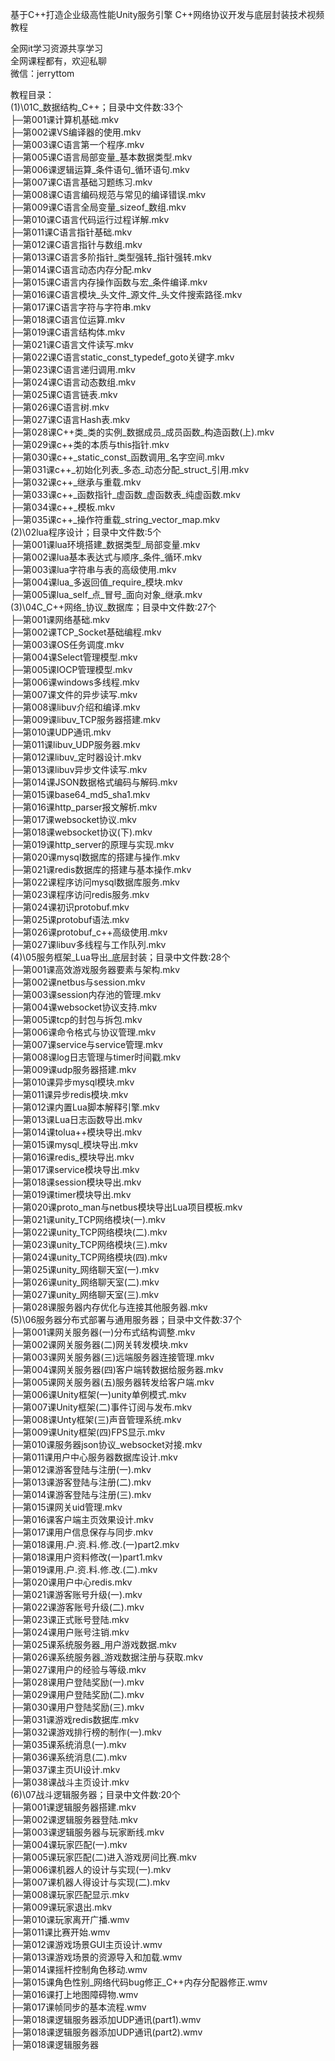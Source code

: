 基于C++打造企业级高性能Unity服务引擎 C++网络协议开发与底层封装技术视频教程

全网it学习资源共享学习<br>全网课程都有，欢迎私聊<br>微信：jerryttom<br>

教程目录：<br> (1)\01C_数据结构_C++；目录中文件数:33个<br> ├─第001课计算机基础.mkv<br> ├─第002课VS编译器的使用.mkv<br> ├─第003课C语言第一个程序.mkv<br> ├─第005课C语言局部变量_基本数据类型.mkv<br> ├─第006课逻辑运算_条件语句_循环语句.mkv<br> ├─第007课C语言基础习题练习.mkv<br> ├─第008课C语言编码规范与常见的编译错误.mkv<br> ├─第009课C语言全局变量_sizeof_数组.mkv<br> ├─第010课C语言代码运行过程详解.mkv<br> ├─第011课C语言指针基础.mkv<br> ├─第012课C语言指针与数组.mkv<br> ├─第013课C语言多阶指针_类型强转_指针强转.mkv<br> ├─第014课C语言动态内存分配.mkv<br> ├─第015课C语言内存操作函数与宏_条件编译.mkv<br> ├─第016课C语言模块_头文件_源文件_头文件搜索路径.mkv<br> ├─第017课C语言字符与字符串.mkv<br> ├─第018课C语言位运算.mkv<br> ├─第019课C语言结构体.mkv<br> ├─第021课C语言文件读写.mkv<br> ├─第022课C语言static_const_typedef_goto关键字.mkv<br> ├─第023课C语言递归调用.mkv<br> ├─第024课C语言动态数组.mkv<br> ├─第025课C语言链表.mkv<br> ├─第026课C语言树.mkv<br> ├─第027课C语言Hash表.mkv<br> ├─第028课C++类_类的实例_数据成员_成员函数_构造函数(上).mkv<br> ├─第029课c++类的本质与this指针.mkv<br> ├─第030课c++_static_const_函数调用_名字空间.mkv<br> ├─第031课c++_初始化列表_多态_动态分配_struct_引用.mkv<br> ├─第032课c++_继承与重载.mkv<br> ├─第033课c++_函数指针_虚函数_虚函数表_纯虚函数.mkv<br> ├─第034课c++_模板.mkv<br> ├─第035课c++_操作符重载_string_vector_map.mkv<br> (2)\02lua程序设计；目录中文件数:5个<br> ├─第001课lua环境搭建_数据类型_局部变量.mkv<br> ├─第002课lua基本表达式与顺序_条件_循环.mkv<br> ├─第003课lua字符串与表的高级使用.mkv<br> ├─第004课lua_多返回值_require_模块.mkv<br> ├─第005课lua_self_点_冒号_面向对象_继承.mkv<br> (3)\04C_C++网络_协议_数据库；目录中文件数:27个<br> ├─第001课网络基础.mkv<br> ├─第002课TCP_Socket基础编程.mkv<br> ├─第003课OS任务调度.mkv<br> ├─第004课Select管理模型.mkv<br> ├─第005课IOCP管理模型.mkv<br> ├─第006课windows多线程.mkv<br> ├─第007课文件的异步读写.mkv<br> ├─第008课libuv介绍和编译.mkv<br> ├─第009课libuv_TCP服务器搭建.mkv<br> ├─第010课UDP通讯.mkv<br> ├─第011课libuv_UDP服务器.mkv<br> ├─第012课libuv_定时器设计.mkv<br> ├─第013课libuv异步文件读写.mkv<br> ├─第014课JSON数据格式编码与解码.mkv<br> ├─第015课base64_md5_sha1.mkv<br> ├─第016课http_parser报文解析.mkv<br> ├─第017课websocket协议.mkv<br> ├─第018课websocket协议(下).mkv<br> ├─第019课http_server的原理与实现.mkv<br> ├─第020课mysql数据库的搭建与操作.mkv<br> ├─第021课redis数据库的搭建与基本操作.mkv<br> ├─第022课程序访问mysql数据库服务.mkv<br> ├─第023课程序访问redis服务.mkv<br> ├─第024课初识protobuf.mkv<br> ├─第025课protobuf语法.mkv<br> ├─第026课protobuf_c++高级使用.mkv<br> ├─第027课libuv多线程与工作队列.mkv<br> (4)\05服务框架_Lua导出_底层封装；目录中文件数:28个<br> ├─第001课高效游戏服务器要素与架构.mkv<br> ├─第002课netbus与session.mkv<br> ├─第003课session内存池的管理.mkv<br> ├─第004课websocket协议支持.mkv<br> ├─第005课tcp的封包与拆包.mkv<br> ├─第006课命令格式与协议管理.mkv<br> ├─第007课service与service管理.mkv<br> ├─第008课log日志管理与timer时间戳.mkv<br> ├─第009课udp服务器搭建.mkv<br> ├─第010课异步mysql模块.mkv<br> ├─第011课异步redis模块.mkv<br> ├─第012课内置Lua脚本解释引擎.mkv<br> ├─第013课Lua日志函数导出.mkv<br> ├─第014课tolua++模块导出.mkv<br> ├─第015课mysql_模块导出.mkv<br> ├─第016课redis_模块导出.mkv<br> ├─第017课service模块导出.mkv<br> ├─第018课session模块导出.mkv<br> ├─第019课timer模块导出.mkv<br> ├─第020课proto_man与netbus模块导出Lua项目模板.mkv<br> ├─第021课unity_TCP网络模块(一).mkv<br> ├─第022课unity_TCP网络模块(二).mkv<br> ├─第023课unity_TCP网络模块(三).mkv<br> ├─第024课unity_TCP网络模块(四).mkv<br> ├─第025课unity_网络聊天室(一).mkv<br> ├─第026课unity_网络聊天室(二).mkv<br> ├─第027课unity_网络聊天室(三).mkv<br> ├─第028课服务器内存优化与连接其他服务器.mkv<br> (5)\06服务器分布式部署与通用服务器；目录中文件数:37个<br> ├─第001课网关服务器(一)分布式结构调整.mkv<br> ├─第002课网关服务器(二)网关转发模块.mkv<br> ├─第003课网关服务器(三)远端服务器连接管理.mkv<br> ├─第004课网关服务器(四)客户端转数据给服务器.mkv<br> ├─第005课网关服务器(五)服务器转发给客户端.mkv<br> ├─第006课Unity框架(一)unity单例模式.mkv<br> ├─第007课Unity框架(二)事件订阅与发布.mkv<br> ├─第008课Unty框架(三)声音管理系统.mkv<br> ├─第009课Unity框架(四)FPS显示.mkv<br> ├─第010课服务器json协议_websocket对接.mkv<br> ├─第011课用户中心服务器数据库设计.mkv<br> ├─第012课游客登陆与注册(一).mkv<br> ├─第013课游客登陆与注册(二).mkv<br> ├─第014课游客登陆与注册(三).mkv<br> ├─第015课网关uid管理.mkv<br> ├─第016课客户端主页效果设计.mkv<br> ├─第017课用户信息保存与同步.mkv<br> ├─第018课用.户.资.料.修.改.(一)part2.mkv<br> ├─第018课用户资料修改(一)part1.mkv<br> ├─第019课用.户.资.料.修.改.(二).mkv<br> ├─第020课用户中心redis.mkv<br> ├─第021课游客账号升级(一).mkv<br> ├─第022课游客账号升级(二).mkv<br> ├─第023课正式账号登陆.mkv<br> ├─第024课用户账号注销.mkv<br> ├─第025课系统服务器_用户游戏数据.mkv<br> ├─第026课系统服务器_游戏数据注册与获取.mkv<br> ├─第027课用户的经验与等级.mkv<br> ├─第028课用户登陆奖励(一).mkv<br> ├─第029课用户登陆奖励(二).mkv<br> ├─第030课用户登陆奖励(三).mkv<br> ├─第031课游戏redis数据库.mkv<br> ├─第032课游戏排行榜的制作(一).mkv<br> ├─第035课系统消息(一).mkv<br> ├─第036课系统消息(二).mkv<br> ├─第037课主页UI设计.mkv<br> ├─第038课战斗主页设计.mkv<br> (6)\07战斗逻辑服务器；目录中文件数:20个<br> ├─第001课逻辑服务器搭建.mkv<br> ├─第002课逻辑服务器登陆.mkv<br> ├─第003课逻辑服务器与玩家断线.mkv<br> ├─第004课玩家匹配(一).mkv<br> ├─第005课玩家匹配(二)进入游戏房间比赛.mkv<br> ├─第006课机器人的设计与实现(一).mkv<br> ├─第007课机器人得设计与实现(二).mkv<br> ├─第008课玩家匹配显示.mkv<br> ├─第009课玩家退出.mkv<br> ├─第010课玩家离开广播.wmv<br> ├─第011课比赛开始.wmv<br> ├─第012课游戏场景GUI主页设计.wmv<br> ├─第013课游戏场景的资源导入和加载.wmv<br> ├─第014课摇杆控制角色移动.wmv<br> ├─第015课角色性别_网络代码bug修正_C++内存分配器修正.wmv<br> ├─第016课打上地图障碍物.wmv<br> ├─第017课帧同步的基本流程.wmv<br> ├─第018课逻辑服务器添加UDP通讯(part1).wmv<br> ├─第018课逻辑服务器添加UDP通讯(part2).wmv<br> ├─第018课逻辑服务器